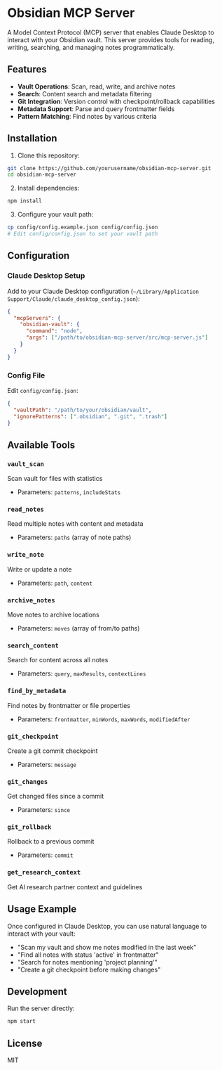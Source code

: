 # Obsidian MCP Server

A Model Context Protocol (MCP) server that enables Claude Desktop to interact with your Obsidian vault. This server provides tools for reading, writing, searching, and managing notes programmatically.

## Features

- **Vault Operations**: Scan, read, write, and archive notes
- **Search**: Content search and metadata filtering
- **Git Integration**: Version control with checkpoint/rollback capabilities
- **Metadata Support**: Parse and query frontmatter fields
- **Pattern Matching**: Find notes by various criteria

## Installation

1. Clone this repository:
```bash
git clone https://github.com/yourusername/obsidian-mcp-server.git
cd obsidian-mcp-server
```

2. Install dependencies:
```bash
npm install
```

3. Configure your vault path:
```bash
cp config/config.example.json config/config.json
# Edit config/config.json to set your vault path
```

## Configuration

### Claude Desktop Setup

Add to your Claude Desktop configuration (`~/Library/Application Support/Claude/claude_desktop_config.json`):

```json
{
  "mcpServers": {
    "obsidian-vault": {
      "command": "node",
      "args": ["/path/to/obsidian-mcp-server/src/mcp-server.js"]
    }
  }
}
```

### Config File

Edit `config/config.json`:

```json
{
  "vaultPath": "/path/to/your/obsidian/vault",
  "ignorePatterns": [".obsidian", ".git", ".trash"]
}
```

## Available Tools

### `vault_scan`
Scan vault for files with statistics
- Parameters: `patterns`, `includeStats`

### `read_notes`
Read multiple notes with content and metadata
- Parameters: `paths` (array of note paths)

### `write_note`
Write or update a note
- Parameters: `path`, `content`

### `archive_notes`
Move notes to archive locations
- Parameters: `moves` (array of from/to paths)

### `search_content`
Search for content across all notes
- Parameters: `query`, `maxResults`, `contextLines`

### `find_by_metadata`
Find notes by frontmatter or file properties
- Parameters: `frontmatter`, `minWords`, `maxWords`, `modifiedAfter`

### `git_checkpoint`
Create a git commit checkpoint
- Parameters: `message`

### `git_changes`
Get changed files since a commit
- Parameters: `since`

### `git_rollback`
Rollback to a previous commit
- Parameters: `commit`

### `get_research_context`
Get AI research partner context and guidelines

## Usage Example

Once configured in Claude Desktop, you can use natural language to interact with your vault:

- "Scan my vault and show me notes modified in the last week"
- "Find all notes with status 'active' in frontmatter"
- "Search for notes mentioning 'project planning'"
- "Create a git checkpoint before making changes"

## Development

Run the server directly:
```bash
npm start
```

## License

MIT
